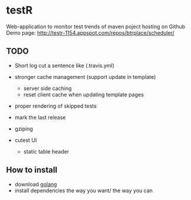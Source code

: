# testR

Web-application to monitor test trends of maven poject hosting on Github
Demo page: http://testr-1154.appspot.com/repos/btrplace/scheduler/

## TODO
- Short log cut a sentence like (.travis.yml)
- stronger cache management (support update in template)
	- server side caching
	- reset client cache when updating template pages
- proper rendering of skipped tests

- mark the last release
- gziping
- cutest UI		
	- static table header

## How to install

- download [golang](https://golang.org/)
- install dependencies the way you want/ the way you can
